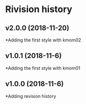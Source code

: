 Rivision history
=====================
v2.0.0 (2018-11-20)
------------------
*Adding the first style with kmom02

v1.0.1 (2018-11-6)
------------------
*Adding the first style with kmom01

v1.0.0 (2018-11-6)
------------------
*Adding revision history